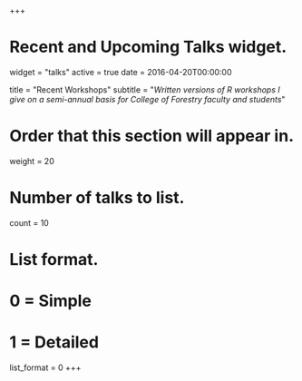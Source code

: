 +++
# Recent and Upcoming Talks widget.
widget = "talks"
active = true
date = 2016-04-20T00:00:00

title = "Recent Workshops"
subtitle = "_Written versions of R workshops I give on a semi-annual basis for College of Forestry faculty and students_"

# Order that this section will appear in.
weight = 20

# Number of talks to list.
count = 10

# List format.
#   0 = Simple
#   1 = Detailed
list_format = 0
+++

